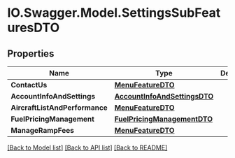# IO.Swagger.Model.SettingsSubFeaturesDTO
## Properties

Name | Type | Description | Notes
------------ | ------------- | ------------- | -------------
**ContactUs** | [**MenuFeatureDTO**](MenuFeatureDTO.md) |  | [optional] 
**AccountInfoAndSettings** | [**AccountInfoAndSettingsDTO**](AccountInfoAndSettingsDTO.md) |  | [optional] 
**AircraftListAndPerformance** | [**MenuFeatureDTO**](MenuFeatureDTO.md) |  | [optional] 
**FuelPricingManagement** | [**FuelPricingManagementDTO**](FuelPricingManagementDTO.md) |  | [optional] 
**ManageRampFees** | [**MenuFeatureDTO**](MenuFeatureDTO.md) |  | [optional] 

[[Back to Model list]](../README.md#documentation-for-models) [[Back to API list]](../README.md#documentation-for-api-endpoints) [[Back to README]](../README.md)

